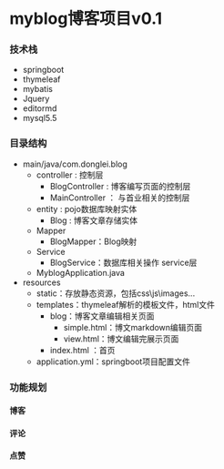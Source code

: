 # myblog博客项目v0.1

### 技术栈

- springboot
- thymeleaf
- mybatis
- Jquery
- editormd
- mysql5.5



### 目录结构

* main/java/com.donglei.blog
  * controller :  控制层
    * BlogController :   博客编写页面的控制层
    * MainController ：  与首业相关的控制层
  * entity :  pojo数据库映射实体
    * Blog :  博客文章存储实体
  * Mapper
    * BlogMapper：Blog映射
  * Service
    * BlogService：数据库相关操作  service层
  * MyblogApplication.java 
* resources
  * static：存放静态资源，包括css\js\images...
  * templates：thymeleaf解析的模板文件，html文件
    * blog：博客文章编辑相关页面
      * simple.html：博文markdown编辑页面
      * view.html：博文编辑完展示页面
    * index.html ：首页
  * application.yml：springboot项目配置文件

### 功能规划

#### 博客

#### 评论

#### 点赞



